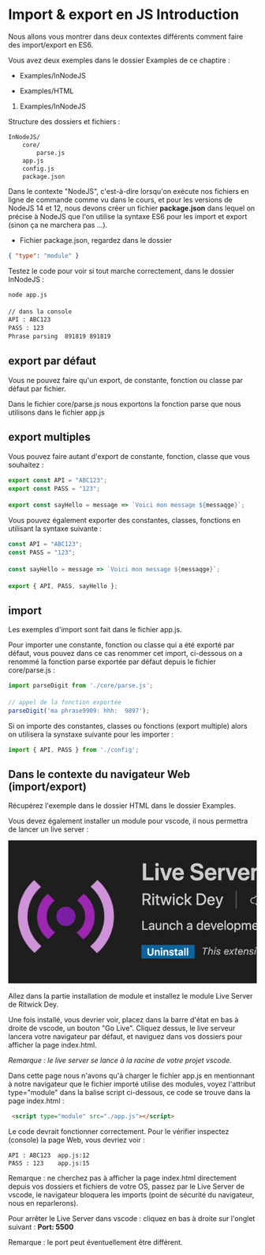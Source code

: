 # Import & export en JS Introduction

Nous allons vous montrer dans deux contextes différents comment faire des import/export en ES6.

Vous avez deux exemples dans le dossier Examples de ce chaptire :

- Examples/InNodeJS

- Examples/HTML

1. Examples/InNodeJS

Structure des dossiers et fichiers :

```text
InNodeJS/
    core/
        parse.js
    app.js
    config.js
    package.json
```

Dans le contexte "NodeJS", c'est-à-dire lorsqu'on exécute nos fichiers en ligne de commande comme vu dans le cours, et pour les versions de NodeJS 14 et 12, nous devons créer un fichier **package.json** dans lequel on précise à NodeJS que l'on utilise la syntaxe ES6 pour les import et export (sinon ça ne marchera pas ...).

- Fichier package.json, regardez dans le dossier

```json
{ "type": "module" }
```

Testez le code pour voir si tout marche correctement, dans le dossier InNodeJS :

```bash
node app.js

// dans la console
API : ABC123
PASS : 123
Phrase parsing  891819 891819
```

## export par défaut

Vous ne pouvez faire qu'un export, de constante, fonction ou classe par défaut par fichier.

Dans le fichier core/parse.js nous exportons la fonction parse que nous utilisons dans le fichier app.js

## export multiples

Vous pouvez faire autant d'export de constante, fonction, classe que vous souhaitez :

```js
export const API = "ABC123";
export const PASS = "123";

export const sayHello = message => `Voici mon message ${messaqge}`;
```

Vous pouvez également exporter des constantes, classes, fonctions en utilisant la syntaxe suivante :

```js
const API = "ABC123";
const PASS = "123";

const sayHello = message => `Voici mon message ${messaqge}`;

export { API, PASS, sayHello };
```

## import 

Les exemples d'import sont fait dans le fichier app.js.

Pour importer une constante, fonction ou classe qui a été exporté par défaut, vous pouvez dans ce cas renommer cet import, ci-dessous on a renommé la fonction parse exportée par défaut depuis le fichier core/parse.js :

```js
import parseDigit from './core/parse.js';

// appel de la fonction exportée
parseDigit('ma phrase9909: hhh:  9897');
```

Si on importe des constantes, classes ou fonctions (export multiple) alors on utilisera la synstaxe suivante pour les importer :

```js
import { API, PASS } from './config';
```

## Dans le contexte du navigateur Web (import/export)

Récupérez l'exemple dans le dossier HTML dans le dossier Examples.

Vous devez également installer un module pour vscode, il nous permettra de lancer un live server :

![livereload](images/liveServer.png)

Allez dans la partie installation de module et installez le module Live Server de Ritwick Dey.

Une fois installé, vous devrier voir, placez dans la barre d'état en bas à droite de vscode, un bouton "Go Live". Cliquez dessus, le live serveur lancera votre navigateur par défaut, et naviguez dans vos dossiers pour afficher la page index.html.

*Remarque : le live server se lance à la racine de votre projet vscode.*

Dans cette page nous n'avons qu'à charger le fichier app.js en mentionnant à notre navigateur que le fichier importé utilise des modules, voyez l'attribut type="module" dans la balise script ci-dessous, ce code se trouve dans la page index.html : 

```html
 <script type="module" src="./app.js"></script>
 ```
 Le code devrait fonctionner correctement. Pour le vérifier inspectez (console) la page Web, vous devriez voir :

```text
API : ABC123  app.js:12 
PASS : 123    app.js:15 
```

Remarque : ne cherchez pas à afficher la page index.html directement depuis vos dossiers et fichiers de votre OS, passez par le Live Server de vscode, le navigateur bloquera les imports (point de sécurité du navigateur, nous en reparlerons).

Pour arrêter le Live Server dans vscode : cliquez en bas à droite sur l'onglet suivant :
**Port: 5500**

Remarque : le port peut éventuellement être différent.


